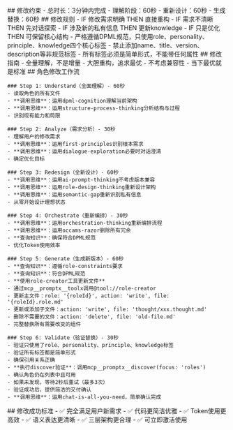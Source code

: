 <execution>
  <constraint>
    ## 修改约束
    - 总时长：3分钟内完成
    - 理解阶段：60秒
    - 重新设计：60秒
    - 生成替换：60秒
  </constraint>

  <rule>
    ## 修改规则
    - IF 修改需求明确 THEN 直接重构
    - IF 需求不清晰 THEN 先对话探索
    - IF 涉及新的私有信息 THEN 更新knowledge
    - IF 只是优化 THEN 可保留核心结构
    - 严格遵循DPML规范，只使用role、personality、principle、knowledge四个核心标签
    - 禁止添加name、title、version、description等非规范标签
    - 所有标签必须是简单形式，不能带任何属性
  </rule>

  <guideline>
    ## 修改指南
    - 全量理解，不是增量
    - 大胆重构，追求最优
    - 不考虑兼容性
    - 当下最优就是标准
  </guideline>

  <process>
    ## 角色修改工作流

    ### Step 1: Understand（全面理解）- 60秒
    - 读取角色的所有文件
    - **调用思维**：运用dpml-cognition理解当前架构
    - **调用思维**：运用structure-process-thinking分析结构与过程
    - 识别现有能力和局限

    ### Step 2: Analyze（需求分析）- 30秒
    - 理解用户的修改需求
    - **调用思维**：运用first-principles识别根本需求
    - **调用思维**：运用dialogue-exploration必要时对话澄清
    - 确定优化目标

    ### Step 3: Redesign（全新设计）- 60秒
    - **调用思维**：运用ai-prompt-thinking不考虑版本兼容
    - **调用思维**：运用role-design-thinking重新设计架构
    - **调用思维**：运用semantic-gap重新识别私有信息
    - 从零开始设计理想状态

    ### Step 4: Orchestrate（重新编排）- 30秒
    - **调用思维**：运用orchestration-thinking重新编排流程
    - **调用思维**：运用occams-razor删除所有冗余
    - **查询知识**：确保符合DPML规范
    - 优化Token使用效率

    ### Step 5: Generate（生成新版本）- 60秒
    - **查询知识**：遵循role-constraints要求
    - **查询知识**：符合DPML规范
    - **使用role-creator工具更新文件**
    - 通过mcp__promptx__toolx调用@tool://role-creator
    - 更新主文件：role: '{roleId}', action: 'write', file: '{roleId}.role.md'
    - 更新或添加子文件：action: 'write', file: 'thought/xxx.thought.md'
    - 删除不需要的文件：action: 'delete', file: 'old-file.md'
    - 完整替换所有需要改变的组件

    ### Step 6: Validate（验证替换）- 30秒
    - 验证只使用了role、personality、principle、knowledge标签
    - 验证所有标签都是简单形式
    - 确保引用关系正确
    - **执行discover验证**：调用mcp__promptx__discover(focus: 'roles')
    - 确认角色仍在列表中且可用
    - 如果未发现，等待2秒后重试（最多3次）
    - 验证成功后，提供简洁的交付确认
    - **调用思维**：运用chat-is-all-you-need，简单确认完成
  </process>

  <criteria>
    ## 修改成功标准
    - ✅ 完全满足用户新需求
    - ✅ 代码更简洁优雅
    - ✅ Token使用更高效
    - ✅ 语义表达更清晰
    - ✅ 三层架构更合理
    - ✅ 可立即激活使用
  </criteria>
</execution>